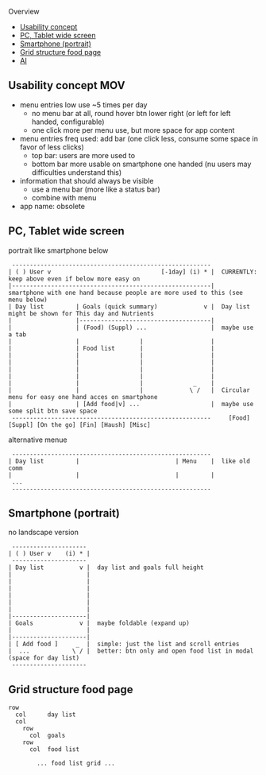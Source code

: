 
Overview

- [Usability concept](#usability-concept)
- [PC, Tablet wide screen](#pc-tablet-wide-screen)
- [Smartphone (portrait)](#smartphone-portrait)
- [Grid structure food page](#grid-structure-food-page)
- [AI](#ai)


Usability concept MOV
----------------------------------------------------------

- menu entries low use ~5 times per day
  - no menu bar at all, round hover btn lower right (or left for left handed, configurable)
  - one click more per menu use, but more space for app content
- menu entries freq used: add bar (one click less, consume some space in favor of less clicks)
  - top bar: users are more used to
  - bottom bar more usable on smartphone one handed (nu users may difficulties understand this)
- information that should always be visible
  - use a menu bar (more like a status bar)
  - combine with menu
- app name: obsolete


PC, Tablet wide screen
----------------------------------------------------------

portrait like smartphone below

```
 --------------------------------------------------------
| ( ) User v                               [-1day] (i) * |  CURRENTLY: keep above even if below more easy on
|--------------------------------------------------------|    smartphone with one hand because people are more used to this (see menu below)
| Day list         | Goals (quick summary)             v |  Day list might be shown for This day and Nutrients
|                  |-------------------------------------|
|                  | (Food) (Suppl) ...                  |  maybe use a tab
|                  |                 |                   |
|                  | Food list       |                   |
|                  |                 |                   |
|                  |                 |                   |
|                  |                 |                   |
|                  |                 |                   |
|                  |                 |              _    |
|                  |                 |             \ /   |  Circular menu for easy one hand acces on smartphone
|                  | [Add food|v] ...                    |  maybe use some split btn save space
 --------------------------------------------------------     [Food] [Suppl] [On the go] [Fin] [Haush] [Misc]
```

alternative menue

```
 --------------------------------------------------------
| Day list         |                           | Menu    |  like old comm
|                  |                           |         |
 ...
 --------------------------------------------------------
```


Smartphone (portrait)
----------------------------------------------------------

no landscape version

```
 ---------------------   
| ( ) User v    (i) * |
 ---------------------
| Day list          v |  day list and goals full height
|                     |
|                     |
|                     |
|                     |  
|                     |
|                     |  
|---------------------|
| Goals             v |  maybe foldable (expand up)
|                     |
|---------------------|
| [ Add food ]     _  |  simple: just the list and scroll entries
|  ...            \ / |  better: btn only and open food list in modal (space for day list)
 ---------------------
```


Grid structure food page
----------------------------------------------------------

```
row
  col      day list
  col
    row    
      col  goals
    row    
      col  food list

        ... food list grid ...
```
